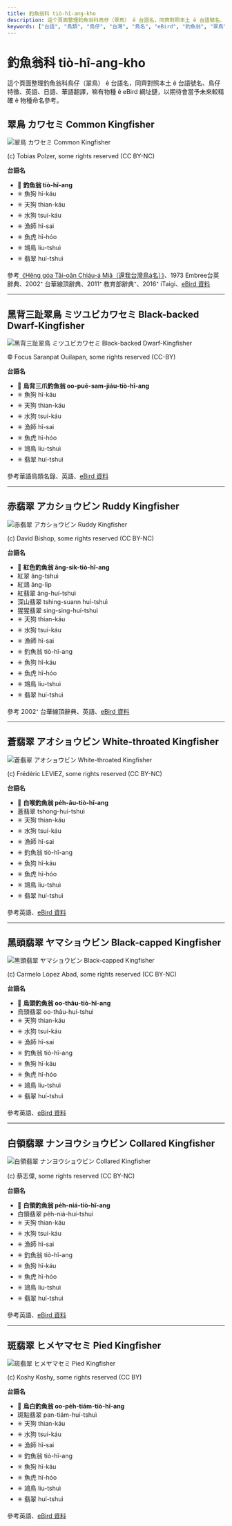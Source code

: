 ```yaml
---
title: 釣魚翁科 tiò-hî-ang-kho
description: 這个頁面整理釣魚翁科鳥仔（翠鳥） ê 台語名，同齊對照本土 ê 台語號名、鳥仔特徵、英語、日語、華語翻譯，嘛有物種 ê eBird 網址鏈，以期待會當予未來較精確 ê 物種命名參考。
keywords: ["台語", "鳥類", "鳥仔", "台灣", "鳥名", "eBird", "釣魚翁", "翠鳥"]
---
```


# 釣魚翁科 tiò-hî-ang-kho

這个頁面整理釣魚翁科鳥仔（翠鳥） ê 台語名，同齊對照本土 ê 台語號名、鳥仔特徵、英語、日語、華語翻譯，嘛有物種 ê eBird 網址鏈，以期待會當予未來較精確 ê 物種命名參考。

## 翠鳥 カワセミ Common Kingfisher

![翠鳥 カワセミ Common Kingfisher](https://inaturalist-open-data.s3.amazonaws.com/photos/345215422/medium.jpg)

(c) Tobias Polzer, some rights reserved (CC BY-NC)

**台語名**

- 🎯 **釣魚翁 tiò-hî-ang**
- ✳️ 魚狗 hî-káu
- ✳️ 天狗 thian-káu
- ✳️ 水狗 tsuí-káu
- ✳️ 漁師 hî-sai
- ✳️ 魚虎 hî-hóo
- ✳️ 鴗鳥 liu-tshuì
- ✳️ 翡翠 huí-tshuì

參考[《Hêng góa Tâi-oân Chiáu-á Miâ（還我台灣鳥á名）》](https://siaulahjih.github.io/TaiOanChiauA/)、1973 Embree台英辭典、2002⁺ 台華線頂辭典、2011⁺ 教育部辭典⁺、2016⁺ iTaigi、[eBird 資料](https://ebird.org/species/comkin1)

---

## 黑背三趾翠鳥 ミツユビカワセミ Black-backed Dwarf-Kingfisher

![黑背三趾翠鳥 ミツユビカワセミ Black-backed Dwarf-Kingfisher](https://inaturalist-open-data.s3.amazonaws.com/photos/389472567/medium.jpeg)

© Focus Saranpat Ouilapan, some rights reserved (CC-BY)

**台語名**

- 🎯 **烏背三爪釣魚翁 oo-puē-sam-jiáu-tiò-hî-ang**
- ✳️ 魚狗 hî-káu
- ✳️ 天狗 thian-káu
- ✳️ 水狗 tsuí-káu
- ✳️ 漁師 hî-sai
- ✳️ 魚虎 hî-hóo
- ✳️ 鴗鳥 liu-tshuì
- ✳️ 翡翠 huí-tshuì

參考華語鳥類名錄、英語、[eBird 資料](https://ebird.org/species/bkbkin1)

---

## 赤翡翠 アカショウビン Ruddy Kingfisher

![赤翡翠 アカショウビン Ruddy Kingfisher](https://inaturalist-open-data.s3.amazonaws.com/photos/129780915/medium.jpg)

(c) David Bishop, some rights reserved (CC BY-NC)

**台語名**

- 🎯 **紅色釣魚翁 âng-sik-tiò-hî-ang**
- 紅翠 âng-tshuì
- 紅鴗 âng-li̍p
- 紅翡翠 âng-huí-tshuì
- 深山翡翠 tshing-suann huí-tshuì
- 猩猩翡翠 sing-sing-huí-tshuì
- ✳️ 天狗 thian-káu
- ✳️ 水狗 tsuí-káu
- ✳️ 漁師 hî-sai
- ✳️ 釣魚翁 tiò-hî-ang
- ✳️ 魚狗 hî-káu
- ✳️ 魚虎 hî-hóo
- ✳️ 鴗鳥 liu-tshuì
- ✳️ 翡翠 huí-tshuì

參考 2002⁺ 台華線頂辭典、英語、[eBird 資料](https://ebird.org/species/rudkin1)

---

## 蒼翡翠 アオショウビン White-throated Kingfisher

![蒼翡翠 アオショウビン White-throated Kingfisher](https://inaturalist-open-data.s3.amazonaws.com/photos/204592734/medium.jpg)

(c) Frédéric LEVIEZ, some rights reserved (CC BY-NC)

**台語名**

- 🎯 **白喉釣魚翁 pe̍h-âu-tiò-hî-ang**
- 蒼翡翠 tshong-huí-tshuì
- ✳️ 天狗 thian-káu
- ✳️ 水狗 tsuí-káu
- ✳️ 漁師 hî-sai
- ✳️ 釣魚翁 tiò-hî-ang
- ✳️ 魚狗 hî-káu
- ✳️ 魚虎 hî-hóo
- ✳️ 鴗鳥 liu-tshuì
- ✳️ 翡翠 huí-tshuì

參考英語、[eBird 資料](https://ebird.org/species/whtkin2)

---

## 黑頭翡翠 ヤマショウビン Black-capped Kingfisher

![黑頭翡翠 ヤマショウビン Black-capped Kingfisher](https://inaturalist-open-data.s3.amazonaws.com/photos/802959/medium.JPG)

(c) Carmelo López Abad, some rights reserved (CC BY-NC)

**台語名**

- 🎯 **烏頭釣魚翁 oo-thâu-tiò-hî-ang**
- 烏頭翡翠 oo-thâu-huí-tshuì
- ✳️ 天狗 thian-káu
- ✳️ 水狗 tsuí-káu
- ✳️ 漁師 hî-sai
- ✳️ 釣魚翁 tiò-hî-ang
- ✳️ 魚狗 hî-káu
- ✳️ 魚虎 hî-hóo
- ✳️ 鴗鳥 liu-tshuì
- ✳️ 翡翠 huí-tshuì

參考英語、[eBird 資料](https://ebird.org/species/blckin1)

---

## 白領翡翠 ナンヨウショウビン Collared Kingfisher

![白領翡翠 ナンヨウショウビン Collared Kingfisher](https://inaturalist-open-data.s3.amazonaws.com/photos/333378715/medium.jpg)

(c) 蔡志偉, some rights reserved (CC BY-NC)

**台語名**

- 🎯 **白領釣魚翁 pe̍h-niá-tiò-hî-ang**
- 白領翡翠 pe̍h-niá-huí-tshuì
- ✳️ 天狗 thian-káu
- ✳️ 水狗 tsuí-káu
- ✳️ 漁師 hî-sai
- ✳️ 釣魚翁 tiò-hî-ang
- ✳️ 魚狗 hî-káu
- ✳️ 魚虎 hî-hóo
- ✳️ 鴗鳥 liu-tshuì
- ✳️ 翡翠 huí-tshuì

參考英語、[eBird 資料](https://ebird.org/species/colkin1)

---

## 斑翡翠 ヒメヤマセミ Pied Kingfisher

![斑翡翠 ヒメヤマセミ Pied Kingfisher](https://inaturalist-open-data.s3.amazonaws.com/photos/680634/medium.jpg)

(c) Koshy Koshy, some rights reserved (CC BY)

**台語名**

- 🎯 **烏白釣魚翁 oo-pe̍h-tiám-tiò-hî-ang**
- 斑點翡翠 pan-tiám-huí-tshuì
- ✳️ 天狗 thian-káu
- ✳️ 水狗 tsuí-káu
- ✳️ 漁師 hî-sai
- ✳️ 釣魚翁 tiò-hî-ang
- ✳️ 魚狗 hî-káu
- ✳️ 魚虎 hî-hóo
- ✳️ 鴗鳥 liu-tshuì
- ✳️ 翡翠 huí-tshuì

參考英語、[eBird 資料](https://ebird.org/species/piekin1)
